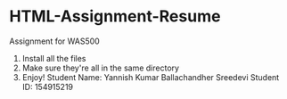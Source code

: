 # HTML-Assignment-Resume
Assignment for WAS500
1. Install all the files
2. Make sure they're all in the same directory
3. Enjoy!
Student Name: Yannish Kumar Ballachandher Sreedevi
Student ID: 154915219
